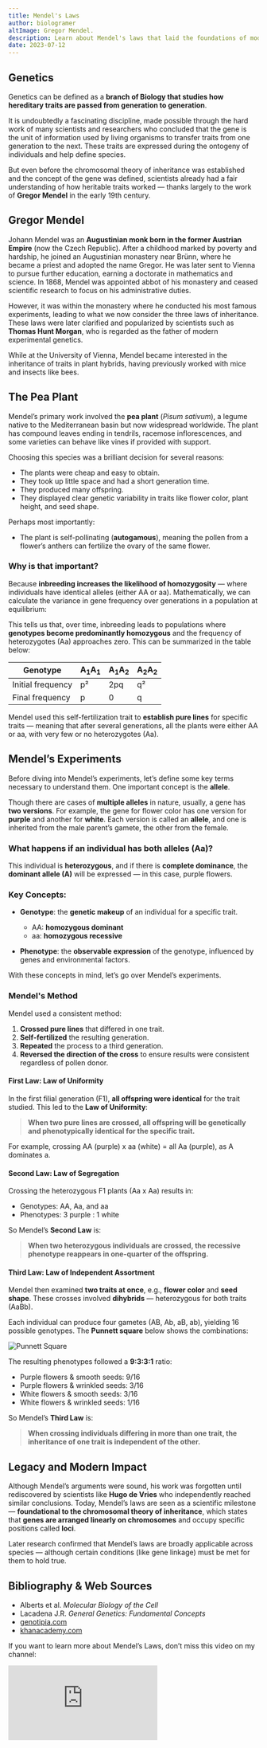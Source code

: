 ```yaml
---
title: Mendel's Laws
author: biologramer
altImage: Gregor Mendel.
description: Learn about Mendel's laws that laid the foundations of modern genetics.
date: 2023-07-12
---
```


## Genetics

Genetics can be defined as a **branch of Biology that studies how hereditary traits are passed from generation to generation**.

It is undoubtedly a fascinating discipline, made possible through the hard work of many scientists and researchers who concluded that the gene is the unit of information used by living organisms to transfer traits from one generation to the next. These traits are expressed during the ontogeny of individuals and help define species.

But even before the chromosomal theory of inheritance was established and the concept of the gene was defined, scientists already had a fair understanding of how heritable traits worked — thanks largely to the work of **Gregor Mendel** in the early 19th century.

## Gregor Mendel

Johann Mendel was an **Augustinian monk born in the former Austrian Empire** (now the Czech Republic). After a childhood marked by poverty and hardship, he joined an Augustinian monastery near Brünn, where he became a priest and adopted the name Gregor. He was later sent to Vienna to pursue further education, earning a doctorate in mathematics and science. In 1868, Mendel was appointed abbot of his monastery and ceased scientific research to focus on his administrative duties.

However, it was within the monastery where he conducted his most famous experiments, leading to what we now consider the three laws of inheritance. These laws were later clarified and popularized by scientists such as **Thomas Hunt Morgan**, who is regarded as the father of modern experimental genetics.

While at the University of Vienna, Mendel became interested in the inheritance of traits in plant hybrids, having previously worked with mice and insects like bees.

## The Pea Plant

Mendel’s primary work involved the **pea plant** (*Pisum sativum*), a legume native to the Mediterranean basin but now widespread worldwide. The plant has compound leaves ending in tendrils, racemose inflorescences, and some varieties can behave like vines if provided with support.

Choosing this species was a brilliant decision for several reasons:

- The plants were cheap and easy to obtain.
- They took up little space and had a short generation time.
- They produced many offspring.
- They displayed clear genetic variability in traits like flower color, plant height, and seed shape.

Perhaps most importantly:

- The plant is self-pollinating (**autogamous**), meaning the pollen from a flower’s anthers can fertilize the ovary of the same flower.

### Why is that important?

Because **inbreeding increases the likelihood of homozygosity** — where individuals have identical alleles (either AA or aa). Mathematically, we can calculate the variance in gene frequency over generations in a population at equilibrium:

This tells us that, over time, inbreeding leads to populations where **genotypes become predominantly homozygous** and the frequency of heterozygotes (Aa) approaches zero. This can be summarized in the table below:

| Genotype        | A<sub>1</sub>A<sub>1</sub> | A<sub>1</sub>A<sub>2</sub> | A<sub>2</sub>A<sub>2</sub> |
|----------------|----------------------------|----------------------------|----------------------------|
| Initial frequency | p²                       | 2pq                        | q²                         |
| Final frequency   | p                        | 0                          | q                          |

Mendel used this self-fertilization trait to **establish pure lines** for specific traits — meaning that after several generations, all the plants were either AA or aa, with very few or no heterozygotes (Aa).

## Mendel’s Experiments

Before diving into Mendel’s experiments, let’s define some key terms necessary to understand them. One important concept is the **allele**.

Though there are cases of **multiple alleles** in nature, usually, a gene has **two versions**. For example, the gene for flower color has one version for **purple** and another for **white**. Each version is called an **allele**, and one is inherited from the male parent’s gamete, the other from the female.

### What happens if an individual has both alleles (Aa)?

This individual is **heterozygous**, and if there is **complete dominance**, the **dominant allele (A)** will be expressed — in this case, purple flowers.

### Key Concepts:

- **Genotype**: the **genetic makeup** of an individual for a specific trait.  
  - AA: **homozygous dominant**  
  - aa: **homozygous recessive**
  
- **Phenotype**: the **observable expression** of the genotype, influenced by genes and environmental factors.

With these concepts in mind, let’s go over Mendel’s experiments.

### Mendel's Method

Mendel used a consistent method:

1. **Crossed pure lines** that differed in one trait.
2. **Self-fertilized** the resulting generation.
3. **Repeated** the process to a third generation.
4. **Reversed the direction of the cross** to ensure results were consistent regardless of pollen donor.

#### First Law: Law of Uniformity

In the first filial generation (F1), **all offspring were identical** for the trait studied. This led to the **Law of Uniformity**:

> **When two pure lines are crossed, all offspring will be genetically and phenotypically identical for the specific trait.**

For example, crossing AA (purple) x aa (white) = all Aa (purple), as A dominates a.

#### Second Law: Law of Segregation

Crossing the heterozygous F1 plants (Aa x Aa) results in:

- Genotypes: AA, Aa, and aa
- Phenotypes: 3 purple : 1 white

So Mendel’s **Second Law** is:

> **When two heterozygous individuals are crossed, the recessive phenotype reappears in one-quarter of the offspring.**

#### Third Law: Law of Independent Assortment

Mendel then examined **two traits at once**, e.g., **flower color** and **seed shape**. These crosses involved **dihybrids** — heterozygous for both traits (AaBb).

Each individual can produce four gametes (AB, Ab, aB, ab), yielding 16 possible genotypes. The **Punnett square** below shows the combinations:

![Punnett Square](/images/contenido/las-leyes-de-mendel/cuadro-de-punett.webp)

The resulting phenotypes followed a **9:3:3:1** ratio:

- Purple flowers & smooth seeds: 9/16  
- Purple flowers & wrinkled seeds: 3/16  
- White flowers & smooth seeds: 3/16  
- White flowers & wrinkled seeds: 1/16  

So Mendel’s **Third Law** is:

> **When crossing individuals differing in more than one trait, the inheritance of one trait is independent of the other.**

## Legacy and Modern Impact

Although Mendel’s arguments were sound, his work was forgotten until rediscovered by scientists like **Hugo de Vries** who independently reached similar conclusions. Today, Mendel’s laws are seen as a scientific milestone — **foundational to the chromosomal theory of inheritance**, which states that **genes are arranged linearly on chromosomes** and occupy specific positions called **loci**.

Later research confirmed that Mendel’s laws are broadly applicable across species — although certain conditions (like gene linkage) must be met for them to hold true.

## Bibliography & Web Sources

- Alberts et al. *Molecular Biology of the Cell*  
- Lacadena J.R. *General Genetics: Fundamental Concepts*  
- [genotipia.com](https://genotipia.com)  
- [khanacademy.com](https://khanacademy.com)

If you want to learn more about Mendel’s Laws, don’t miss this video on my channel:

<iframe class="w-full h-80 object-cover" src="https://www.youtube-nocookie.com/embed/-k5v6CGnfk4" title="BIOLOGRAMER_SCIENCE BIOLOGY:genetics_Mendel's Laws" frameborder="0" allow="accelerometer; autoplay; clipboard-write; encrypted-media; gyroscope; picture-in-picture" allowfullscreen></iframe>